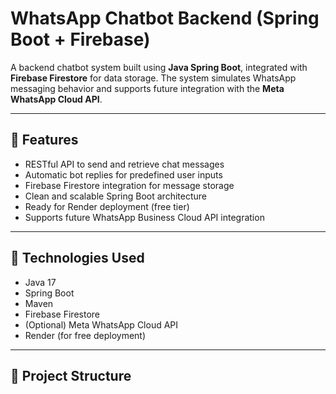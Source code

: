 

# WhatsApp Chatbot Backend (Spring Boot + Firebase)

A backend chatbot system built using **Java Spring Boot**, integrated with **Firebase Firestore** for data storage. The system simulates WhatsApp messaging behavior and supports future integration with the **Meta WhatsApp Cloud API**.

---

## 📌 Features

- RESTful API to send and retrieve chat messages
- Automatic bot replies for predefined user inputs
- Firebase Firestore integration for message storage
- Clean and scalable Spring Boot architecture
- Ready for Render deployment (free tier)
- Supports future WhatsApp Business Cloud API integration

---

## 🚀 Technologies Used

- Java 17
- Spring Boot
- Maven
- Firebase Firestore
- (Optional) Meta WhatsApp Cloud API
- Render (for free deployment)

---

## 📁 Project Structure


